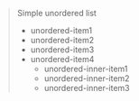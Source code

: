 > Simple unordered list
> 
> * unordered-item1
> * unordered-item2
> * unordered-item3
> * unordered-item4
>   * unordered-inner-item1
>   * unordered-inner-item2
>   * unordered-inner-item3